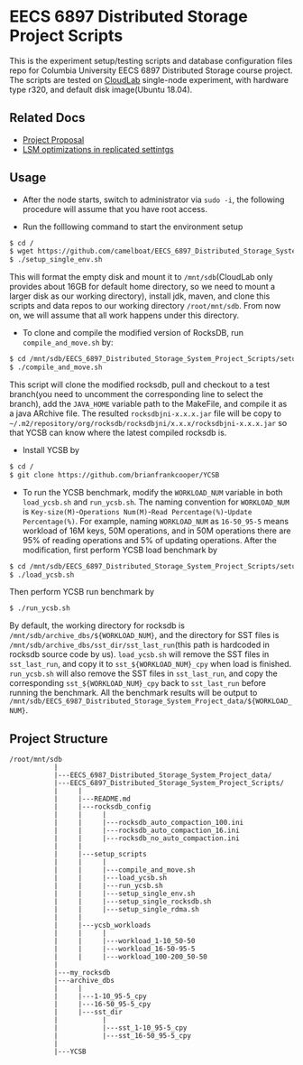 # EECS 6897 Distributed Storage Project Scripts
This is the experiment setup/testing scripts and database configuration files repo for Columbia University EECS 6897 Distributed Storage course project. The scripts are tested on [CloudLab](https://www.cloudlab.us/) single-node experiment, with hardware type r320, and default disk image(Ubuntu 18.04).

## Related Docs
- [Project Proposal](https://docs.google.com/document/d/10Lm-jubDBOmU9yy7izu_UKHuwxQAzoYct9zt2_DgtAY/edit?usp=sharing)
- [LSM optimizations in replicated settintgs](https://docs.google.com/document/d/17Gpa3x4bHyFTy2qgquJNm5kQGSuB3quuTmNIL1x4Qeg/edit?usp=sharing)

## Usage
- After the node starts, switch to administrator via `sudo -i`, the following procedure will assume that you have root access.

- Run the folllowing command to start the environment setup
``` bash
$ cd /
$ wget https://github.com/camelboat/EECS_6897_Distributed_Storage_System_Project_Scripts/blob/master/setup_scripts/setup_single_env.sh
$ ./setup_single_env.sh
```
This will format the empty disk and mount it to `/mnt/sdb`(CloudLab only provides about 16GB for default home directory, so we need to mount a larger disk as our working directory), install jdk, maven, and clone this scripts and data repos to our working directory `/root/mnt/sdb`. From now on, we will assume that all work happens under this directory.

- To clone and compile the modified version of RocksDB, run `compile_and_move.sh` by:
``` bash
$ cd /mnt/sdb/EECS_6897_Distributed_Storage_System_Project_Scripts/setup_scripts/
$ ./compile_and_move.sh
```
This script will clone the modified rocksdb, pull and checkout to a test branch(you need to uncomment the corresponding line to select the branch), add the `JAVA_HOME` variable path to the MakeFile, and compile it as a java ARchive file. The resulted `rocksdbjni-x.x.x.jar` file will be copy to `~/.m2/repository/org/rocksdb/rocksdbjni/x.x.x/rocksdbjni-x.x.x.jar` so that YCSB can know where the latest compiled rocksdb is.

- Install YCSB by
``` bash
$ cd /
$ git clone https://github.com/brianfrankcooper/YCSB
```

- To run the YCSB benchmark, modify the `WORKLOAD_NUM` variable in both `load_ycsb.sh` and `run_ycsb.sh`. The naming convention for `WORKLOAD_NUM` is `Key-size(M)`-`Operations Num(M)`-`Read Percentage(%)`-`Update Percentage(%)`. For example, naming `WORKLOAD_NUM` as `16-50_95-5` means workload of 16M keys, 50M operations, and in 50M operations there are 95% of reading operations and 5% of updating operations. After the modification, first perform YCSB load benchmark by
``` bash
$ cd /mnt/sdb/EECS_6897_Distributed_Storage_System_Project_Scripts/setup_scripts/
$ ./load_ycsb.sh
```
Then perform YCSB run benchmark by
``` bash
$ ./run_ycsb.sh
```
By default, the working directory for rocksdb is `/mnt/sdb/archive_dbs/${WORKLOAD_NUM}`, and the directory for SST files is `/mnt/sdb/archive_dbs/sst_dir/sst_last_run`(this path is hardcoded in rocksdb source code by us). `load_ycsb.sh` will remove the SST files in `sst_last_run`, and copy it to `sst_${WORKLOAD_NUM}_cpy` when load is finished. `run_ycsb.sh` will also remove the SST files in `sst_last_run`, and copy the corresponding `sst_${WORKLOAD_NUM}_cpy` back to `sst_last_run` before running the benchmark. All the benchmark results will be output to `/mnt/sdb/EECS_6987_Distributed_Storage_System_Project_data/${WORKLOAD_NUM}`.

## Project Structure

```
/root/mnt/sdb
           |
           |---EECS_6987_Distributed_Storage_System_Project_data/
           |---EECS_6897_Distributed_Storage_System_Project_Scripts/
           |     |
           |     |---README.md
           |     |---rocksdb_config
           |     |     |
           |     |     |---rocksdb_auto_compaction_100.ini
           |     |     |---rocksdb_auto_compaction_16.ini
           |     |     |---rocksdb_no_auto_compaction.ini
           |     |
           |     |---setup_scripts
           |     |     |
           |     |     |---compile_and_move.sh
           |     |     |---load_ycsb.sh
           |     |     |---run_ycsb.sh
           |     |     |---setup_single_env.sh
           |     |     |---setup_single_rocksdb.sh
           |     |     |---setup_single_rdma.sh
           |     |
           |     |---ycsb_workloads
           |     |     |
           |     |     |---workload_1-10_50-50
           |     |     |---workload_16-50-95-5
           |     |     |---workload_100-200_50-50
           |            
           |---my_rocksdb
           |---archive_dbs
           |     |
           |     |---1-10_95-5_cpy
           |     |---16-50_95-5_cpy
           |     |---sst_dir
           |           |
           |           |---sst_1-10_95-5_cpy
           |           |---sst_16-50_95-5_cpy
           |
           |---YCSB

```


